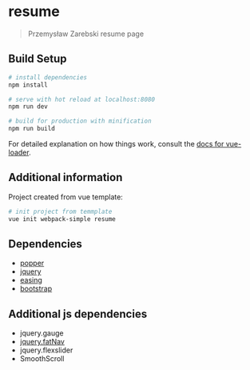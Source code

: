 # resume

> Przemysław Zarebski resume page

## Build Setup

``` bash
# install dependencies
npm install

# serve with hot reload at localhost:8080
npm run dev

# build for production with minification
npm run build
```

For detailed explanation on how things work, consult the [docs for vue-loader](http://vuejs.github.io/vue-loader).

## Additional information

Project created from vue template:

``` bash
# init project from temmplate
vue init webpack-simple resume

```
## Dependencies

* [popper](https://popper.js.org/)
* [jquery](https://jquery.com/)
* [easing](https://www.npmjs.com/package/easing)
* [bootstrap](https://getbootstrap.com/)

## Additional js dependencies

* jquery.gauge
* [jquery.fatNav](http://glitchbone.github.io/jquery-fatNav/)
* jquery.flexslider
* SmoothScroll